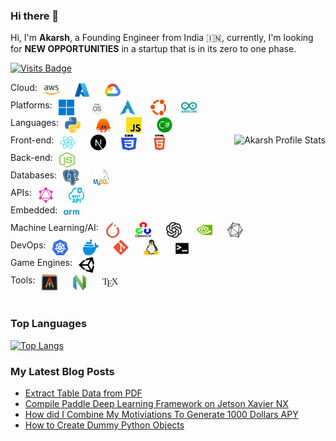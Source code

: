 ### Hi there 👋

Hi, I'm **Akarsh**, a Founding Engineer from India 🇮🇳, currently, I'm looking for **NEW OPPORTUNITIES** in a startup that is in its zero to one phase.

[![Visits Badge](https://badges.pufler.dev/visits/akarsh1995/akarsh1995?style=flat-square&color=black&logo=github)](https://badges.pufler.dev)

<div style="display: flex;">
  <div>Cloud:</div>
  <span>
    <img style="margin: 0 10px" src="./images/aws.svg?raw=true" alt="AWS" height="25px" width="25px"></img>
    <img style="margin: 0 10px" src="./images/azure.svg?raw=true" alt="Azure" height="25px" width="25px"></img>
    <img style="margin: 0 10px" src="./images/gcp.svg?raw=true" alt="GCP" height="25px" width="25px"></img>
  </span>
</div>

<div style="display: flex;">
  <div>Platforms:</div>
  <span>
    <img style="margin: 0 10px" src="./images/windows.svg?raw=true" alt="Windows" height="25px" width="25px"></img>
    <img style="margin: 0 10px" src="./images/macos.svg?raw=true" alt="MacOS" height="25px" width="25px"></img>
    <img style="margin: 0 10px" src="./images/archlinux.svg?raw=true" alt="ArchLinux" height="25px" width="25px"></img>
    <img style="margin: 0 10px" src="./images/ubuntu.svg?raw=true" alt="Ubuntu" height="25px" width="25px"></img>
    <img style="margin: 0 10px" src="./images/arduino.svg?raw=true" alt="Arduino" height="25px" width="25px"></img>
  </span>
</div>

<div style="display: flex;">
  <div>Languages:</div>
  <span>
    <img style="margin: 0 10px" src="./images/python.svg?raw=true" alt="Python" height="25px" width="25px"></img>
    <img style="margin: 0 10px" src="./images/rust.svg?raw=true" alt="Rust" height="25px" width="25px"></img>
    <img style="margin: 0 10px" src="./images/javascript.svg?raw=true" alt="JavaScript" height="25px" width="25px"></img>
    <img style="margin: 0 10px" src="./images/csharp.svg?raw=true" alt="C#" height="25px" width="25px"></img>
  </span>
</div>

<img align="right" alt="Akarsh Profile Stats" src="https://github-readme-stats.vercel.app/api?username=akarsh1995&theme=transparent&hide_rank=true" />

<div style="display: flex;">
  <div>Front-end:</div>
  <span>
    <img style="margin: 0 10px" src="./images/react.svg?raw=true" alt="React" height="25px" width="25px"></img>
    <img style="margin: 0 10px" src="./images/nextjs.svg?raw=true" alt="NextJS" height="25px" width="25px"></img>
    <img style="margin: 0 10px" src="./images/css3.svg?raw=true" alt="CSS3" height="25px" width="25px"></img>
    <img style="margin: 0 10px" src="./images/html5.svg?raw=true" alt="HTML5" height="25px" width="25px"></img>
  </span>
</div>

<div style="display: flex;">
  <div>Back-end:</div>
  <span>
    <img style="margin: 0 10px" src="./images/nodejs.svg?raw=true" alt="Node.js" height="25px" width="25px"></img>
  </span>
</div>

<div style="display: flex;">
  <div>Databases:</div>
  <span>
    <img style="margin: 0 10px" src="./images/postgresql.svg?raw=true" alt="PostgreSQL" height="25px" width="25px"></img>
    <img style="margin: 0 10px" src="./images/mysql.svg?raw=true" alt="MySQL" height="25px" width="25px"></img>
  </span>
</div>

<div style="display: flex;">
  <div>APIs:</div>
  <span>
    <img style="margin: 0 10px" src="./images/graphql.svg?raw=true" alt="GraphQL" height="25px" width="25px"></img>
    <img style="margin: 0 10px" src="./images/rest.svg?raw=true" alt="Rest" height="25px" width="25px"></img>
  </span>
</div>

<div style="display: flex;">
  <div>Embedded:</div>
  <span>
    <img style="margin: 0 10px" src="./images/arm.svg?raw=true" alt="Cortex M7" height="25px" width="25px"></img>
  </span>
</div>

<div style="display: flex;">
  <div>Machine Learning/AI:</div>
  <span>
    <img style="margin: 0 10px" src="./images/pytorch.svg?raw=true" alt="PyTorch" height="25px" width="25px"></img>
    <img style="margin: 0 10px" src="./images/opencv.svg?raw=true" alt="OpenCV" height="25px" width="25px"></img>
    <img style="margin: 0 10px" src="./images/openai.svg?raw=true" alt="OpenAI" height="25px" width="25px"></img>
    <img style="margin: 0 10px" src="./images/nvidia.svg?raw=true" alt="Nvidia Jetson" height="25px" width="25px"></img>
    <img style="margin: 0 10px" src="./images/onnxai.svg?raw=true" alt="ONNX" height="25px" width="25px"></img>
  </span>
</div>

<div style="display: flex;">
  <div>DevOps:</div>
  <span>
    <img style="margin: 0 10px" src="./images/kubernetes.svg?raw=true" alt="Kubernetes" height="25px" width="25px"></img>
    <img style="margin: 0 10px" src="./images/docker.svg?raw=true" alt="Docker" height="25px" width="25px"></img>
    <img style="margin: 0 10px" src="./images/git.svg?raw=true" alt="Git" height="25px" width="25px"></img>
    <img style="margin: 0 10px" src="./images/linux.svg?raw=true" alt="Linux" height="25px" width="25px"></img>
    <img style="margin: 0 10px" src="./images/bash.svg?raw=true" alt="Bash" height="25px" width="25px"></img>
  </span>
</div>

<div style="display: flex;">
  <div>Game Engines:</div>
  <span>
    <img style="margin: 0 10px" src="./images/unity.svg?raw=true" alt="Unity" height="25px" width="25px"></img>
  </span>
</div>

<div style="display: flex;">
  <div>Tools:</div>
  <span>
    <img style="margin: 0 10px" src="./images/alacritty.svg?raw=true" alt="Alacritty" height="25px" width="25px"></img>
    <img style="margin: 0 10px" src="./images/neovim.svg?raw=true" alt="Neovim" height="25px" width="25px"></img>
    <img style="margin: 0 10px" src="./images/LaTeX.svg?raw=true" alt="Latex" height="25px" width="25px"></img>
  </span>
</div>

<br />

### Top Languages

[![Top Langs](https://github-readme-stats.vercel.app/api/top-langs/?username=akarsh1995&layout=compact&hide=html)](https://github.com/anuraghazra/github-readme-stats)

### My Latest Blog Posts

- [Extract Table Data from PDF](https://www.akar.sh/posts/python/extract-table-data-from-pdf)
- [Compile Paddle Deep Learning Framework on Jetson Xavier NX](https://akarsh1995.medium.com/compile-paddle-deep-learning-framework-on-jetson-xavier-nx-5d6a4f9aa38b)
- [How did I Combine My Motiviations To Generate 1000 Dollars APY](https://www.akar.sh/posts/blockchain/how-did-i-combine-my-motivations-to-generate-1000-dollars-apy)
- [How to Create Dummy Python Objects](https://www.akar.sh/posts/python/using-attrs-to-create-dummy-python-objects-on-the-fly)

